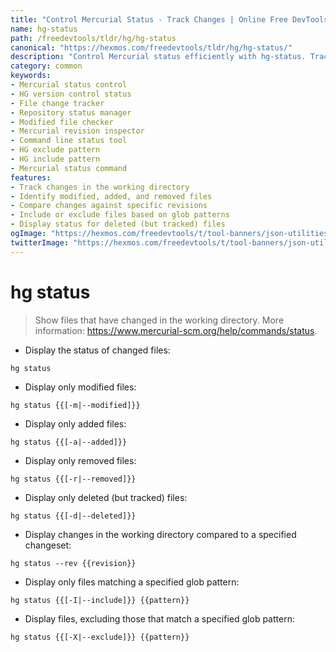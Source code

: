 ```yaml
---
title: "Control Mercurial Status - Track Changes | Online Free DevTools by Hexmos"
name: hg-status
path: /freedevtools/tldr/hg/hg-status
canonical: "https://hexmos.com/freedevtools/tldr/hg/hg-status/"
description: "Control Mercurial status efficiently with hg-status. Track file changes, identify modified files, and manage revisions easily. Free online tool, no registration required."
category: common
keywords:
- Mercurial status control
- HG version control status
- File change tracker
- Repository status manager
- Modified file checker
- Mercurial revision inspector
- Command line status tool
- HG exclude pattern
- HG include pattern
- Mercurial status command
features:
- Track changes in the working directory
- Identify modified, added, and removed files
- Compare changes against specific revisions
- Include or exclude files based on glob patterns
- Display status for deleted (but tracked) files
ogImage: "https://hexmos.com/freedevtools/t/tool-banners/json-utilities-banner.png"
twitterImage: "https://hexmos.com/freedevtools/t/tool-banners/json-utilities-banner.png"
---
```


# hg status

> Show files that have changed in the working directory.
> More information: <https://www.mercurial-scm.org/help/commands/status>.

- Display the status of changed files:

`hg status`

- Display only modified files:

`hg status {{[-m|--modified]}}`

- Display only added files:

`hg status {{[-a|--added]}}`

- Display only removed files:

`hg status {{[-r|--removed]}}`

- Display only deleted (but tracked) files:

`hg status {{[-d|--deleted]}}`

- Display changes in the working directory compared to a specified changeset:

`hg status --rev {{revision}}`

- Display only files matching a specified glob pattern:

`hg status {{[-I|--include]}} {{pattern}}`

- Display files, excluding those that match a specified glob pattern:

`hg status {{[-X|--exclude]}} {{pattern}}`
